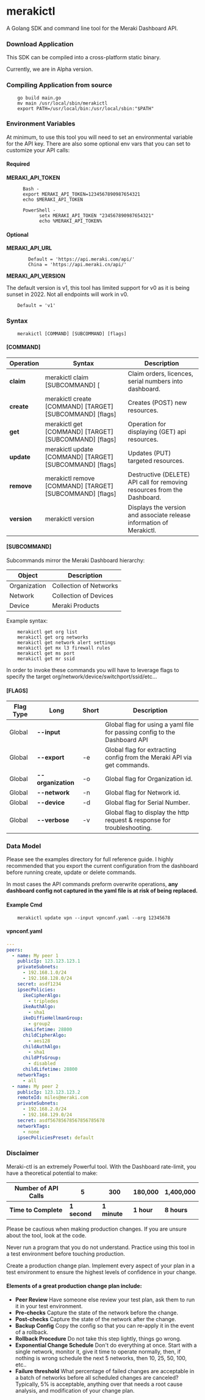 # merakictl
A Golang SDK and command line tool for the Meraki Dashboard API.

### Download Application
This SDK can be compiled into a cross-platform static binary. 

Currently, we are in Alpha version.

### Compiling Application from source
```shell script
    go build main.go
    mv main /usr/local/sbin/merakictl
    export PATH=/usr/local/bin:/usr/local/sbin:"$PATH"
```
    
### Environment Variables

At minimum, to use this tool you will need to set an environmental variable for the API key. 
There are also some optional env vars that you can set to customize your API calls:

#### Required

**MERAKI_API_TOKEN**
```shell script
      Bash -
      export MERAKI_API_TOKEN=1234567890987654321
      echo $MERAKI_API_TOKEN 
      
      PowerShell -
            setx MERAKI_API_TOKEN "234567890987654321"
            echo %MERAKI_API_TOKEN%
```
#### Optional
 
**MERAKI_API_URL**
```shell script
        Default = 'https://api.meraki.com/api/'
        China = 'https://api.meraki.cn/api/' 
```

**MERAKI_API_VERSION**

The default version is v1, this tool has limited support for v0 as it is being sunset in 2022. 
Not all endpoints will work in v0.
 
```shell script
    Default = 'v1'
```
    
### Syntax

```shell script
    merakictl [COMMAND] [SUBCOMMAND] [flags]
```

 
#### [COMMAND]
 
Operation	| Syntax | Description |
--- | --- | ---
| **claim** | merakictl claim [SUBCOMMAND] [ | Claim orders, licences, serial numbers into dashboard. |
| **create** | merakictl create [COMMAND] [TARGET] [SUBCOMMAND] [flags] | Creates (POST) new resources. |
| **get** | merakictl get [COMMAND] [TARGET] [SUBCOMMAND] [flags]| Operation for displaying (GET) api resources. |
| **update** | merakictl update [COMMAND] [TARGET] [SUBCOMMAND] [flags]| Updates (PUT) targeted resources. |
| **remove** | merakictl remove [COMMAND] [TARGET] [SUBCOMMAND] [flags]| Destructive (DELETE) API call for removing resources from the Dashboard. |
| **version** | merakictl version | Displays the version and associate release information of Merakictl. |


#### [SUBCOMMAND]

Subcommands mirror the Meraki Dashboard hierarchy: 

Object | Description
--- | --- |
| Organization | Collection of Networks |
| Network | Collection of Devices |
| Device | Meraki Products |


Example syntax:
 ```shell script
     merakictl get org list
     merakictl get org networks
     merakictl get network alert settings
     merakictl get mx l3 firewall rules
     merakictl get ms port
     merakictl get mr ssid
 ```   
In order to invoke these commands you will have to leverage flags to specify the target org/network/device/switchport/ssid/etc...

#### [FLAGS]

Flag Type | Long | Short | Description |
--- | --- | --- | ---
| Global | **--input** | | Global flag for using a yaml file for passing config to the Dashboard API |
| Global | **--export** | -e | Global flag for extracting config from the Meraki API via get commands. |
| Global | **--organization** | -o | Global flag for Organization id. |
| Global | **--network** | -n | Global flag for Network id. |
| Global | **--device** | -d | Global flag for Serial Number. |
| Global | **--verbose** | -v | Global flag to display the http request & response for troubleshooting. |

### Data Model
Please see the examples directory for full reference guide. 
I highly recommended that you export the current configuration from the dashboard before running create, 
update or delete commands.

In most cases the API commands preform overwrite operations, **any dashboard config not captured in the yaml file is at risk of being replaced.**


#### Example Cmd
 ```shell script
     merakictl update vpn --input vpnconf.yaml --org 12345678
 ```  

#### vpnconf.yaml
```yaml
---
peers:
  - name: My peer 1
    publicIp: 123.123.123.1
    privateSubnets:
      - 192.168.1.0/24
      - 192.168.128.0/24
    secret: asdf1234
    ipsecPolicies:
      ikeCipherAlgo:
        - tripledes
      ikeAuthAlgo:
        - sha1
      ikeDiffieHellmanGroup:
        - group2
      ikeLifetime: 28800
      childCipherAlgo:
        - aes128
      childAuthAlgo:
        - sha1
      childPfsGroup:
        - disabled
      childLifetime: 28800
    networkTags:
      - all
  - name: My peer 2
    publicIp: 123.123.123.2
    remoteId: miles@meraki.com
    privateSubnets:
      - 192.168.2.0/24
      - 192.168.129.0/24
    secret: asdf56785678567856785678
    networkTags:
      - none
    ipsecPoliciesPreset: default
```



### Disclaimer

Meraki-ctl is an extremely Powerful tool. With the Dashboard rate-limit, you have a theoretical potential to make:


Number of API Calls | 5 | 300 | 180,000 | 1,400,000 |
--- | --- | --- | --- | --- |
**Time to Complete** | **1 second** | **1 minute** | **1 hour** | **8 hours** |


Please be cautious when making production changes. If you are unsure about the tool, look at the code. 

Never run a program that you do not understand. Practice using this tool in a test environment before touching production.

Create a production change plan. Implement every aspect of your plan in a test environment to ensure the highest levels of confidence in your change.   

#### Elements of a great production change plan include:
- **Peer Review** Have someone else review your test plan, ask them to run it in your test environment.
- **Pre-checks**  Capture the state of the network before the change.
- **Post-checks** Capture the state of the network after the change. 
- **Backup Config** Copy the config so that you can re-apply it in the event of a rollback.
- **Rollback Procedure** Do not take this step lightly, things go wrong.
- **Exponential Change Schedule** Don't do everything at once. Start with a single network, 
monitor it, give it time to operate normally, then, if nothing is wrong schedule the next 5 networks, then 10, 25, 50, 100, etc..
- **Failure threshold** What percentage of failed changes are acceptable in a batch of networks 
before all scheduled changes are canceled? Typically, 5% is acceptable, anything over that needs a root cause analysis, and modification of your change plan. 
